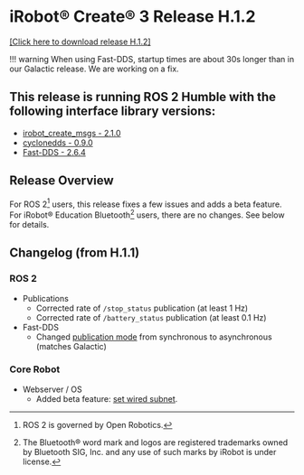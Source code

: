 # iRobot® Create® 3 Release H.1.2
[[Click here to download release H.1.2]](https://github.com/iRobotEducation/create3_docs/releases/download/H.1.2/Create3-H.1.2.swu)

!!! warning
    When using Fast-DDS, startup times are about 30s longer than in our Galactic release. We are working on a fix.

## This release is running ROS 2 Humble with the following interface library versions:

- [irobot_create_msgs - 2.1.0](https://github.com/iRobotEducation/irobot_create_msgs/tree/2.1.0)
- [cyclonedds - 0.9.0](https://github.com/eclipse-cyclonedds/cyclonedds/tree/0.9.0)
- [Fast-DDS - 2.6.4](https://github.com/eProsima/Fast-DDS/tree/2.6.4)

## Release Overview
For ROS 2[^1] users, this release fixes a few issues and adds a beta feature.
For iRobot® Education Bluetooth[^2] users, there are no changes.
See below for details.

## Changelog (from H.1.1)
### ROS 2
* Publications
    * Corrected rate of `/stop_status` publication (at least 1 Hz)
    * Corrected rate of `/battery_status` publication (at least 0.1 Hz)
* Fast-DDS
    * Changed [publication mode](https://www.eprosima.com/index.php/resources-all/performance/dds-asynchronous-vs-synchronous-publishing) from synchronous to asynchronous (matches Galactic)

### Core Robot
* Webserver / OS
    * Added beta feature: [set wired subnet](../../webserver/set-wired-subnet/).

[^1]: ROS 2 is governed by Open Robotics.
[^2]: The Bluetooth® word mark and logos are registered trademarks owned by Bluetooth SIG, Inc. and any use of such marks by iRobot is under license.
[^3]: All other trademarks mentioned are the property of their respective owners.
